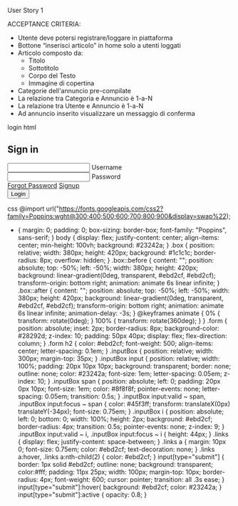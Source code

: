 User Story 1

ACCEPTANCE CRITERIA:

- Utente deve potersi registrare/loggare in piattaforma
- Bottone “inserisci articolo” in home solo a utenti loggati
- Articolo composto da:
    - Titolo
    - Sottotitolo
    - Corpo del Testo
    - Immagine di copertina
- Categorie dell'annuncio pre-compilate
- La relazione tra Categoria e Annuncio è  1-a-N
- La relazione tra Utente e Annuncio è 1-a-N
- Ad annuncio inserito visualizzare un messaggio di conferma



login 
html
<div class="box">
    <div class="form">
        <h2>Sign in</h2>
        <div class="inputBox">
        <input type="text" required="required" />
        <span>Username</span>
        <i></i>
        </div>
        <div class="inputBox">
        <input type="password" required="required" />
        <span>Password</span>
        <i></i>
        </div>
        <div class="links">
        <a href="#">Forgot Password</a>
        <a href="#">Signup</a>
        </div>
        <input type="submit" value="Login" />
    </div>
</div>

css
@import url("https://fonts.googleapis.com/css2?family=Poppins:wght@300;400;500;600;700;800;900&display=swap%22);
* {
    margin: 0;
    padding: 0;
    box-sizing: border-box;
    font-family: "Poppins", sans-serif;
}
body {
  display: flex;
  justify-content: center;
  align-items: center;
  min-height: 100vh;
  background: #23242a;
}
.box {
  position: relative;
  width: 380px;
  height: 420px;
  background: #1c1c1c;
  border-radius: 8px;
  overflow: hidden;
}
.box::before {
  content: "";
  position: absolute;
  top: -50%;
  left: -50%;
  width: 380px;
  height: 420px;
  background: linear-gradient(0deg, transparent, #ebd2cf, #ebd2cf);
  transform-origin: bottom right;
  animation: animate 6s linear infinite;
}
.box::after {
  content: "";
  position: absolute;
  top: -50%;
  left: -50%;
  width: 380px;
  height: 420px;
  background: linear-gradient(0deg, transparent, #ebd2cf, #ebd2cf);
  transform-origin: bottom right;
  animation: animate 6s linear infinite;
  animation-delay: -3s;
}
@keyframes animate {
  0% {
    transform: rotate(0deg);
  }
  100% {
    transform: rotate(360deg);
  }
}
.form {
  position: absolute;
  inset: 2px;
  border-radius: 8px;
  background-color: #28292d;
  z-index: 10;
  padding: 50px 40px;
  display: flex;
  flex-direction: column;
}
.form h2 {
  color: #ebd2cf;
  font-weight: 500;
  align-items: center;
  letter-spacing: 0.1em;
}
.inputBox {
  position: relative;
  width: 300px;
  margin-top: 35px;
}
.inputBox input {
  position: relative;
  width: 100%;
  padding: 20px 10px 10px;
  background: transparent;
  border: none;
  outline: none;
  color: #23242a;
  font-size: 1em;
  letter-spacing: 0.05em;
  z-index: 10;
}
.inputBox span {
  position: absolute;
  left: 0;
  padding: 20px 0px 10px;
  font-size: 1em;
  color: #8f8f8f;
  pointer-events: none;
  letter-spacing: 0.05em;
  transition: 0.5s;
}
.inputBox input:valid ~ span,
.inputBox input:focus ~ span {
  color: #45f3ff;
  transform: translateX(0px) translateY(-34px);
  font-size: 0.75em;
}
.inputBox i {
  position: absolute;
  left: 0;
  bottom: 0;
  width: 100%;
  height: 2px;
  background: #ebd2cf;
  border-radius: 4px;
  transition: 0.5s;
  pointer-events: none;
  z-index: 9;
}
.inputBox input:valid ~ i,
.inputBox input:focus ~ i {
  height: 44px;
}
.links {
  display: flex;
  justify-content: space-between;
}
.links a {
  margin: 10px 0;
  font-size: 0.75em;
  color: #ebd2cf;
  text-decoration: none;
}
.links a:hover,
.links a:nth-child(2) {
  color: #ebd2cf;
}
input[type="submit"] {
  border: 1px solid #ebd2cf;
  outline: none;
  background: transparent;
  color:#fff;
  padding: 11px 25px;
  width: 100px;
  margin-top: 10px;
  border-radius: 4px;
  font-weight: 600;
  cursor: pointer;
  transition: all .3s ease;
}
input[type="submit"]:hover{
background: #ebd2cf;
color: #23242a;
}
input[type="submit"]:active {
  opacity: 0.8;
}
